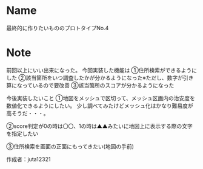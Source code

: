 # Name
 
最終的に作りたいもののプロトタイプNo.4
 
# Note
前回以上にいい出来になった。
今回実装した機能は
①住所検索ができるようにした
②該当箇所をいつ調査したかが分かるようになった※ただし、数字が引き算になっているので要改善
③該当箇所のスコアが分かるようになった

今後実装したいこと
①地図をメッシュで区切って、メッシュ区画内の治安度を数値化できるようにしたい。
少し調べてみたけどメッシュ化はかなり難易度が高そうだ・・・。

②score判定が0の時は〇〇、1の時は▲▲みたいに地図上に表示する際の文字を指定したい

③住所検索を画面の正面にもってきたい(地図の手前)

作成者：juta12321
